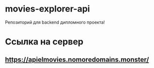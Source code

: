# movies-explorer-api
Репозиторий для backend дипломного проекта!
# Ссылка на сервер
## https://apielmovies.nomoredomains.monster/
